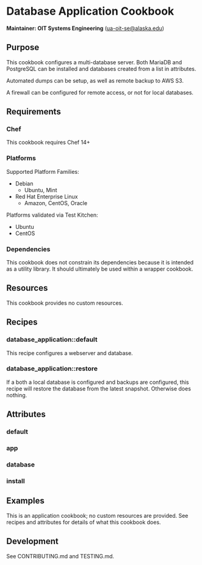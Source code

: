 # Database Application Cookbook

__Maintainer: OIT Systems Engineering__ (<ua-oit-se@alaska.edu>)

## Purpose

This cookbook configures a multi-database server.
Both MariaDB and PostgreSQL can be installed and databases created from a list in attributes.

Automated dumps can be setup, as well as remote backup to AWS S3.

A firewall can be configured for remote access, or not for local databases.

## Requirements

### Chef

This cookbook requires Chef 14+

### Platforms

Supported Platform Families:

* Debian
  * Ubuntu, Mint
* Red Hat Enterprise Linux
  * Amazon, CentOS, Oracle

Platforms validated via Test Kitchen:

* Ubuntu
* CentOS

### Dependencies

This cookbook does not constrain its dependencies because it is intended as a utility library.
It should ultimately be used within a wrapper cookbook.

## Resources

This cookbook provides no custom resources.

## Recipes

### database_application::default

This recipe configures a webserver and database.

### database_application::restore

If a both a local database is configured and backups are configured,
this recipe will restore the database from the latest snapshot.
Otherwise does nothing.

## Attributes

### default

### app

### database

### install

## Examples

This is an application cookbook; no custom resources are provided.
See recipes and attributes for details of what this cookbook does.

## Development

See CONTRIBUTING.md and TESTING.md.
